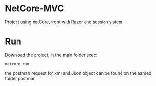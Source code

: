 # NetCore-MVC
 Project using netCore, front with Razor and session sistem 
# Run
 Download the project, in the main folder exec:
 ```bash 
 netcore run
 ```
the postman request for xml and Json object can be found on the named folder postman
